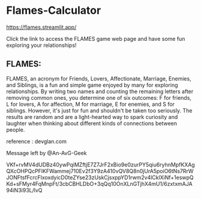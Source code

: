 # Flames-Calculator

https://flames.streamlit.app/
  
Click the  link to access the FLAMES game web page and have some fun exploring your relationships!

## FLAMES:
FLAMES, an acronym for Friends, Lovers, Affectionate, Marriage, Enemies, and Siblings, is a fun and simple game enjoyed by many for exploring relationships. By writing two names and counting the remaining letters after removing common ones, you determine one of six outcomes: F for friends, L for lovers, A for affection, M for marriage, E for enemies, and S for siblings. However, it's just for fun and shouldn't be taken too seriously. The results are random and are a light-hearted way to spark curiosity and laughter when thinking about different kinds of connections between people.



reference :  devglan.com 

Message left by @An-AvG-Geek

VKf+rvMV4dUDBz40ywPqiMZftjE7Z7JrF2xBio9e0zurPY5qiu6ryhnMpfKXAgQXcOHPQcPFlKFWammej710Ev2f3Y9zA410vQV8Q8n0jUrA5poiO6tNs7RrWJONFtsfFcrcFlxoxdyicD0teZYse23zUskCjsxppYD1rwm2v4lCklXiNf+1eswpQKd+sFMyr4FqMnpFt/3cbCBHLDbO+3qQq10OnXLnGTjhX4mU1/6zxtxmAJA94iN3i93L/lvQ









































